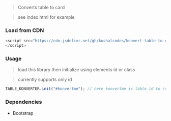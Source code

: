 > Converts table to card

> see index.html for example

### Load from CDN

```js
<script src="https://cdn.jsdelivr.net/gh/kushalcodes/konvert-table-to-card@main/konvert-table-to-card.min.js" type="text/javascript">
</script>
```

### Usage
> load this library then initialize using elements id or class

> currently supports only id
```js
TABLE_KONVERTER.init("#konvertme"); // here konvertme is table id to convert to
```

### Dependencies
* Bootstrap